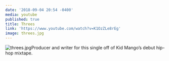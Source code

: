 ```yaml
---
date: '2018-09-04 20:54 -0400'
media: youtube
published: true
title: Threes
link: 'https://www.youtube.com/watch?v=K1OzZLe8rEg'
image: threes.jpg
---
```

![threes.jpg]({{site.baseurl}}/media/project-images/threes.jpg)Producer and writer for this single off of Kid Mango’s debut hip-hop mixtape.
